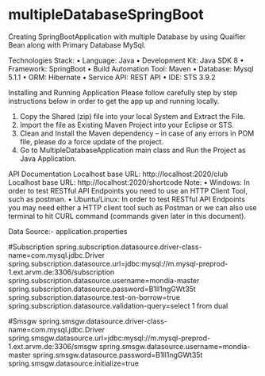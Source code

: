 # multipleDatabaseSpringBoot

Creating SpringBootApplication with multiple Database by using Quaifier Bean along with Primary Database MySql. 

Technologies Stack:
•	Language: Java
•	Development Kit: Java SDK 8
•	Framework: SpringBoot
•	Build Automation Tool: Maven
•	Database: Mysql 5.1.1
•	ORM: Hibernate
•	Service API: REST API
•	IDE: STS 3.9.2

Installing and Running Application
Please follow carefully step by step instructions below in order to get the app up and running locally.
1.	Copy the Shared (zip) file into your local System and Extract the File.
2.	Import the file as Existing Maven Project into your Eclipse or STS.
3.	Clean and Install the Maven dependency – in case of any errors in POM file, please do a force update of the project.
4.	Go to MultipleDatabaseApplication main class and Run the Project as Java Application.


API Documentation
Localhost base URL: http://localhost:2020/club
Localhost base URL: http://localhost:2020/shortcode
Note: 
•	Windows: In order to test RESTful API Endpoints you need to use an HTTP Client Tool, such as postman.
•	Ubuntu/Linux: In order to test RESTful API Endpoints you may need either a HTTP client tool such as Postman or we can also use terminal to hit CURL command (commands given later in this document).


Data Source:- 
application.properties

#Subscription
spring.subscription.datasource.driver-class-name=com.mysql.jdbc.Driver
spring.subscription.datasource.url=jdbc:mysql://m.mysql-preprod-1.ext.arvm.de:3306/subscription
spring.subscription.datasource.username=mondia-master
spring.subscription.datasource.password=B1ll1ngGWt35t
spring.subscription.datasource.test-on-borrow=true
spring.subscription.datasource.validation-query=select 1 from dual

#Smsgw
spring.smsgw.datasource.driver-class-name=com.mysql.jdbc.Driver
spring.smsgw.datasource.url=jdbc:mysql://m.mysql-preprod-1.ext.arvm.de:3306/smsgw
spring.smsgw.datasource.username=mondia-master
spring.smsgw.datasource.password=B1ll1ngGWt35t
spring.smsgw.datasource.initialize=true


